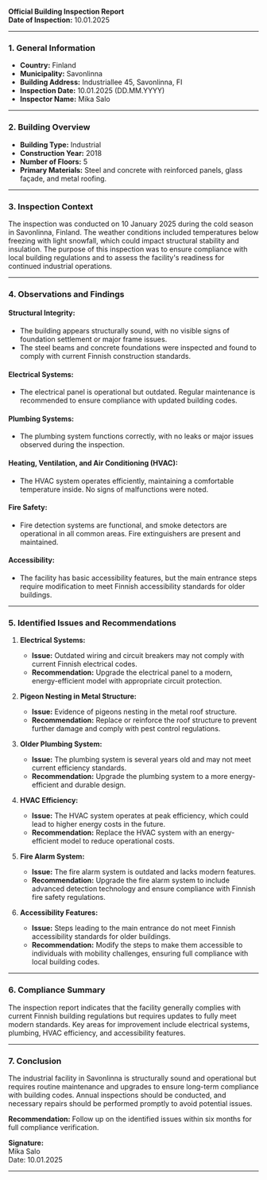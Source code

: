 

**Official Building Inspection Report**  
**Date of Inspection:** 10.01.2025  

---

### **1. General Information**  
- **Country:** Finland  
- **Municipality:** Savonlinna  
- **Building Address:** Industriallee 45, Savonlinna, FI  
- **Inspection Date:** 10.01.2025 (DD.MM.YYYY)  
- **Inspector Name:** Mika Salo  

---

### **2. Building Overview**  
- **Building Type:** Industrial  
- **Construction Year:** 2018  
- **Number of Floors:** 5  
- **Primary Materials:** Steel and concrete with reinforced panels, glass façade, and metal roofing.  

---

### **3. Inspection Context**  
The inspection was conducted on 10 January 2025 during the cold season in Savonlinna, Finland. The weather conditions included temperatures below freezing with light snowfall, which could impact structural stability and insulation. The purpose of this inspection was to ensure compliance with local building regulations and to assess the facility's readiness for continued industrial operations.

---

### **4. Observations and Findings**  

#### **Structural Integrity:**  
- The building appears structurally sound, with no visible signs of foundation settlement or major frame issues.  
- The steel beams and concrete foundations were inspected and found to comply with current Finnish construction standards.  

#### **Electrical Systems:**  
- The electrical panel is operational but outdated. Regular maintenance is recommended to ensure compliance with updated building codes.  

#### **Plumbing Systems:**  
- The plumbing system functions correctly, with no leaks or major issues observed during the inspection.  

#### **Heating, Ventilation, and Air Conditioning (HVAC):**  
- The HVAC system operates efficiently, maintaining a comfortable temperature inside. No signs of malfunctions were noted.  

#### **Fire Safety:**  
- Fire detection systems are functional, and smoke detectors are operational in all common areas. Fire extinguishers are present and maintained.  

#### **Accessibility:**  
- The facility has basic accessibility features, but the main entrance steps require modification to meet Finnish accessibility standards for older buildings.

---

### **5. Identified Issues and Recommendations**  

1. **Electrical Systems:**  
   - **Issue:** Outdated wiring and circuit breakers may not comply with current Finnish electrical codes.  
   - **Recommendation:** Upgrade the electrical panel to a modern, energy-efficient model with appropriate circuit protection.  

2. **Pigeon Nesting in Metal Structure:**  
   - **Issue:** Evidence of pigeons nesting in the metal roof structure.  
   - **Recommendation:** Replace or reinforce the roof structure to prevent further damage and comply with pest control regulations.  

3. **Older Plumbing System:**  
   - **Issue:** The plumbing system is several years old and may not meet current efficiency standards.  
   - **Recommendation:** Upgrade the plumbing system to a more energy-efficient and durable design.  

4. **HVAC Efficiency:**  
   - **Issue:** The HVAC system operates at peak efficiency, which could lead to higher energy costs in the future.  
   - **Recommendation:** Replace the HVAC system with an energy-efficient model to reduce operational costs.  

5. **Fire Alarm System:**  
   - **Issue:** The fire alarm system is outdated and lacks modern features.  
   - **Recommendation:** Upgrade the fire alarm system to include advanced detection technology and ensure compliance with Finnish fire safety regulations.  

6. **Accessibility Features:**  
   - **Issue:** Steps leading to the main entrance do not meet Finnish accessibility standards for older buildings.  
   - **Recommendation:** Modify the steps to make them accessible to individuals with mobility challenges, ensuring full compliance with local building codes.  

---

### **6. Compliance Summary**  
The inspection report indicates that the facility generally complies with current Finnish building regulations but requires updates to fully meet modern standards. Key areas for improvement include electrical systems, plumbing, HVAC efficiency, and accessibility features.

---

### **7. Conclusion**  
The industrial facility in Savonlinna is structurally sound and operational but requires routine maintenance and upgrades to ensure long-term compliance with building codes. Annual inspections should be conducted, and necessary repairs should be performed promptly to avoid potential issues.  

**Recommendation:** Follow up on the identified issues within six months for full compliance verification.  

**Signature:**  
Mika Salo  
Date: 10.01.2025  

---